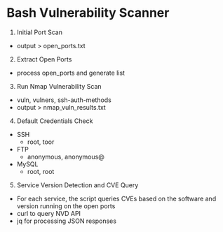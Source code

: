 # Bash Vulnerability Scanner 

1. Initial Port Scan
  * output > open_ports.txt

2. Extract Open Ports
  * process open_ports and generate list

3. Run Nmap Vulnerability Scan
  * vuln, vulners, ssh-auth-methods
  * output > nmap_vuln_results.txt

4. Default Credentials Check
  * SSH
    * root, toor
  * FTP
    * anonymous, anonymous@
  * MySQL
    * root, root

5. Service Version Detection and CVE Query
  * For each service, the script queries CVEs based on the software and version running on the open ports
  * curl to query NVD API 
  * jq for processing JSON responses
